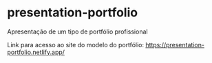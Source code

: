# presentation-portfolio
   Apresentação de um tipo de portfólio profissional 


Link para acesso ao site do modelo do portfólio: https://presentation-portfolio.netlify.app/
